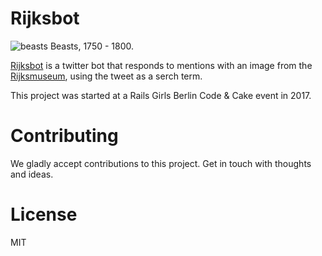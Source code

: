 # Rijksbot
![beasts](https://lh3.ggpht.com/8Bxdh1cIe5x3JkkJT4LG4enJVaB-OChPTLcS0u9wWSFX_XgJuDK92m_b2hxuvwYL793bmWYiOqfB_P1HGxYOB3UyEp8=s0)
Beasts, 1750 - 1800.

[Rijksbot](https://twitter.com/Rijks_bot/with_replies) is a twitter bot that responds to mentions with an image from the [Rijksmuseum](https://www.rijksmuseum.nl/), using the tweet as a serch term. 

This project was started at a Rails Girls Berlin Code & Cake event in 2017.

# Contributing
We gladly accept contributions to this project. Get in touch with thoughts and ideas. 

# License
MIT
